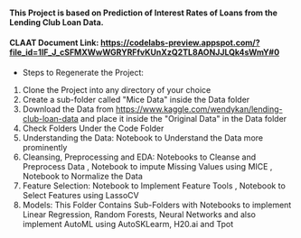 #### This Project is based on Prediction of Interest Rates of Loans from the Lending Club Loan Data.

#### CLAAT Document Link: https://codelabs-preview.appspot.com/?file_id=1lF_J_cSFMXWwWGRYRFfvKUnXzQ2TL8AONJJLQk4sWmY#0

* Steps to Regenerate the Project:

1. Clone the Project into any directory of your choice
2. Create a sub-folder called "Mice Data" inside the Data folder
3. Download the Data from https://www.kaggle.com/wendykan/lending-club-loan-data and place it inside the "Original Data" in the Data folder
4. Check Folders Under the Code Folder
5. Understanding the Data: Notebook to Understand the Data more prominently
6. Cleansing, Preprocessing and EDA: Notebooks to Cleanse and Preprocess Data , Notebook to impute Missing Values using MICE , Notebook to Normalize the Data
7. Feature Selection: Notebook to Implement Feature Tools , Notebook to Select Features using LassoCV
8. Models: This Folder Contains Sub-Folders with Notebooks to implement Linear Regression, Random Forests, Neural Networks and also implement AutoML using AutoSKLearm, H20.ai and Tpot
